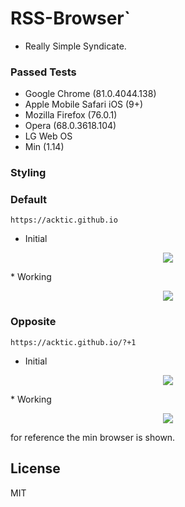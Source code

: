 # RSS-Browser`

  - Really Simple Syndicate.
  
### Passed Tests

* Google Chrome (81.0.4044.138)
* Apple Mobile Safari iOS (9+)
* Mozilla Firefox (76.0.1)
* Opera (68.0.3618.104) 
* LG Web OS
* Min (1.14)

### Styling

### Default
`https://acktic.github.io`
* Initial
 <p align='center'><img src='https://ackti.files.wordpress.com/2020/05/1800004058715-1.png'></p>
* Working
 <p align='center'><img src='https://ackti.files.wordpress.com/2020/05/6012904813793-1.png'></p>
 
### Opposite
`https://acktic.github.io/?+1`
* Initial
 <p align='center'><img src='https://ackti.files.wordpress.com/2020/05/5178728867558-1.png'></p>
* Working
 <p align='center'><img src='https://ackti.files.wordpress.com/2020/05/3908088471094-1.png'></p>

for reference the min browser is shown.

License
----

MIT

